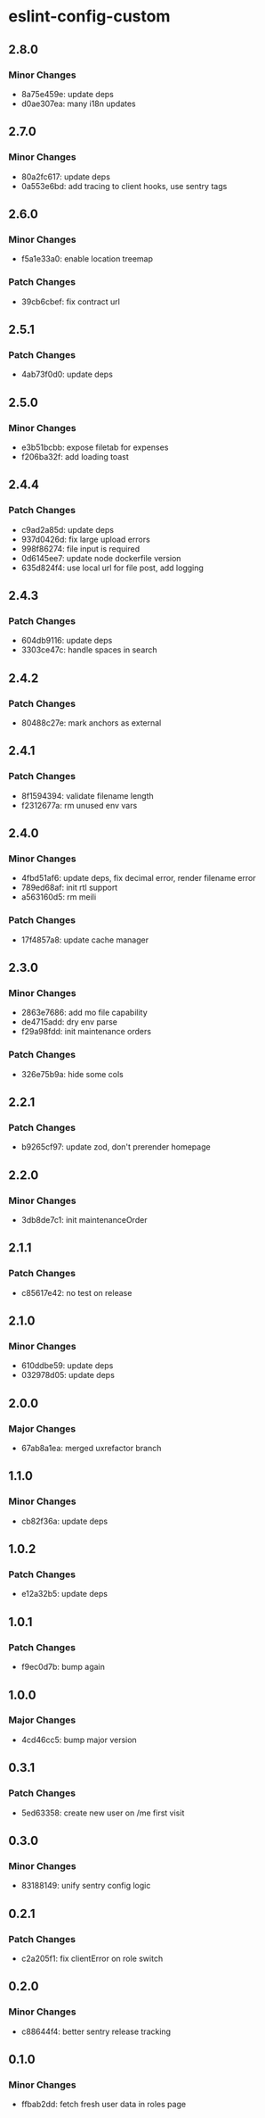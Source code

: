 # eslint-config-custom

## 2.8.0

### Minor Changes

- 8a75e459e: update deps
- d0ae307ea: many i18n updates

## 2.7.0

### Minor Changes

- 80a2fc617: update deps
- 0a553e6bd: add tracing to client hooks, use sentry tags

## 2.6.0

### Minor Changes

- f5a1e33a0: enable location treemap

### Patch Changes

- 39cb6cbef: fix contract url

## 2.5.1

### Patch Changes

- 4ab73f0d0: update deps

## 2.5.0

### Minor Changes

- e3b51bcbb: expose filetab for expenses
- f206ba32f: add loading toast

## 2.4.4

### Patch Changes

- c9ad2a85d: update deps
- 937d0426d: fix large upload errors
- 998f86274: file input is required
- 0d6145ee7: update node dockerfile version
- 635d824f4: use local url for file post, add logging

## 2.4.3

### Patch Changes

- 604db9116: update deps
- 3303ce47c: handle spaces in search

## 2.4.2

### Patch Changes

- 80488c27e: mark anchors as external

## 2.4.1

### Patch Changes

- 8f1594394: validate filename length
- f2312677a: rm unused env vars

## 2.4.0

### Minor Changes

- 4fbd51af6: update deps, fix decimal error, render filename error
- 789ed68af: init rtl support
- a563160d5: rm meili

### Patch Changes

- 17f4857a8: update cache manager

## 2.3.0

### Minor Changes

- 2863e7686: add mo file capability
- de4715add: dry env parse
- f29a98fdd: init maintenance orders

### Patch Changes

- 326e75b9a: hide some cols

## 2.2.1

### Patch Changes

- b9265cf97: update zod, don't prerender homepage

## 2.2.0

### Minor Changes

- 3db8de7c1: init maintenanceOrder

## 2.1.1

### Patch Changes

- c85617e42: no test on release

## 2.1.0

### Minor Changes

- 610ddbe59: update deps
- 032978d05: update deps

## 2.0.0

### Major Changes

- 67ab8a1ea: merged uxrefactor branch

## 1.1.0

### Minor Changes

- cb82f36a: update deps

## 1.0.2

### Patch Changes

- e12a32b5: update deps

## 1.0.1

### Patch Changes

- f9ec0d7b: bump again

## 1.0.0

### Major Changes

- 4cd46cc5: bump major version

## 0.3.1

### Patch Changes

- 5ed63358: create new user on /me first visit

## 0.3.0

### Minor Changes

- 83188149: unify sentry config logic

## 0.2.1

### Patch Changes

- c2a205f1: fix clientError on role switch

## 0.2.0

### Minor Changes

- c88644f4: better sentry release tracking

## 0.1.0

### Minor Changes

- ffbab2dd: fetch fresh user data in roles page
